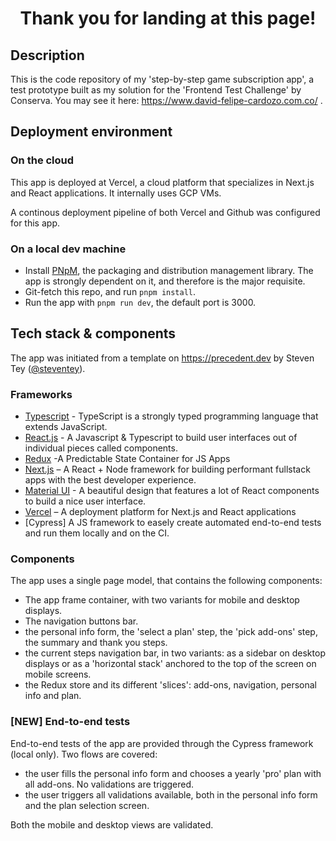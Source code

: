 <h1 align="center">Thank you for landing at this page!</h1>

## Description

This is the code repository of my 'step-by-step game subscription app', a test prototype built as my solution for the 'Frontend Test Challenge' by Conserva. You may see it here:
https://www.david-felipe-cardozo.com.co/ .

## Deployment environment

### On the cloud

This app is deployed at Vercel, a cloud platform that specializes in Next.js and React applications. It internally uses GCP VMs.

A continous deployment pipeline of both Vercel and Github was configured for this app.

### On a local dev machine

- Install [PNpM](https://pnpm.io/), the packaging and distribution management library. The app is strongly dependent on it, and therefore is the major requisite.
- Git-fetch this repo, and run `pnpm install`.
- Run the app with `pnpm run dev`, the default port is 3000.  

## Tech stack & components

The app was initiated from a template on https://precedent.dev by Steven Tey ([@steventey](https://twitter.com/steventey)).

### Frameworks

- [Typescript](https://www.typescriptlang.org/) - TypeScript is a strongly typed programming language that extends JavaScript. 
- [React.js](https://react.dev/) - A Javascript & Typescript to build user interfaces out of individual pieces called components.
- [Redux](https://redux.js.org/) -A Predictable State Container for JS Apps
- [Next.js](https://nextjs.org/) – A React + Node framework for building performant fullstack apps with the best developer experience.
- [Material UI](https://mui.com/material-ui/getting-started/) - A beautiful design that features a lot of React components to build a nice user interface.
- [Vercel](https://vercel.com/) – A deployment platform for Next.js and React applications
- [Cypress] A JS framework to easely create automated end-to-end tests and run them locally and on the CI.

### Components

The app uses a single page model, that contains the following components:

- The app frame container, with two variants for mobile and desktop displays.
- The navigation buttons bar.
- the personal info form, the 'select a plan' step, the 'pick add-ons' step,  the summary and thank you steps.
- the current steps navigation bar, in two variants: as a sidebar on desktop displays or as a 'horizontal stack' anchored to the top of the screen on mobile screens.
- the Redux store and its different 'slices': add-ons, navigation, personal info and plan.

### [NEW] End-to-end tests

End-to-end tests of the app are provided through the Cypress framework (local only). Two flows are covered: 

- the user fills the personal info form and chooses a yearly 'pro' plan with all add-ons. No validations are triggered.
- the user triggers all validations available, both in the personal info form and the plan selection screen.

Both the mobile and desktop views are validated.
